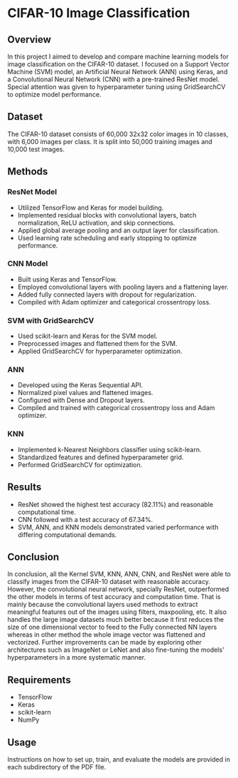 # CIFAR-10 Image Classification

## Overview

In this project I aimed to develop and compare machine learning models for image classification on the CIFAR-10 dataset. I focused on a Support Vector Machine (SVM) model, an Artificial Neural Network (ANN) using Keras, and a Convolutional Neural Network (CNN) with a pre-trained ResNet model. Special attention was given to hyperparameter tuning using GridSearchCV to optimize model performance.

## Dataset

The CIFAR-10 dataset consists of 60,000 32x32 color images in 10 classes, with 6,000 images per class. It is split into 50,000 training images and 10,000 test images.

## Methods

### ResNet Model

-   Utilized TensorFlow and Keras for model building.
-   Implemented residual blocks with convolutional layers, batch normalization, ReLU activation, and skip connections.
-   Applied global average pooling and an output layer for classification.
-   Used learning rate scheduling and early stopping to optimize performance.

### CNN Model

-   Built using Keras and TensorFlow.
-   Employed convolutional layers with pooling layers and a flattening layer.
-   Added fully connected layers with dropout for regularization.
-   Compiled with Adam optimizer and categorical crossentropy loss.

### SVM with GridSearchCV

-   Used scikit-learn and Keras for the SVM model.
-   Preprocessed images and flattened them for the SVM.
-   Applied GridSearchCV for hyperparameter optimization.

### ANN

-   Developed using the Keras Sequential API.
-   Normalized pixel values and flattened images.
-   Configured with Dense and Dropout layers.
-   Compiled and trained with categorical crossentropy loss and Adam optimizer.

### KNN

-   Implemented k-Nearest Neighbors classifier using scikit-learn.
-   Standardized features and defined hyperparameter grid.
-   Performed GridSearchCV for optimization.

## Results

-   ResNet showed the highest test accuracy (82.11%) and reasonable computational time.
-   CNN followed with a test accuracy of 67.34%.
-   SVM, ANN, and KNN models demonstrated varied performance with differing computational demands.

## Conclusion

In conclusion, all the Kernel SVM, KNN, ANN, CNN, and ResNet were able to classify images from the CIFAR-10 dataset with reasonable accuracy. However, the convolutional neural network, specially ResNet, outperformed the other models in terms of test accuracy and computation time. That is mainly because the convolutional layers used methods to extract meaningful features out of the images using filters, maxpooling, etc. It also handles the large image datasets much better because it first reduces the size of one dimensional vector to feed to the Fully connected NN layers whereas in other method the whole image vector was flattened and vectorized. Further improvements can be made by exploring other architectures such as ImageNet or LeNet and also fine-tuning the models' hyperparameters in a more systematic manner.

## Requirements

-   TensorFlow
-   Keras
-   scikit-learn
-   NumPy

## Usage

Instructions on how to set up, train, and evaluate the models are provided in each subdirectory of the PDF file.

